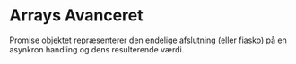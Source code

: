 # Arrays Avanceret

Promise objektet repræsenterer den endelige afslutning (eller fiasko) på en asynkron handling og dens resulterende værdi.

